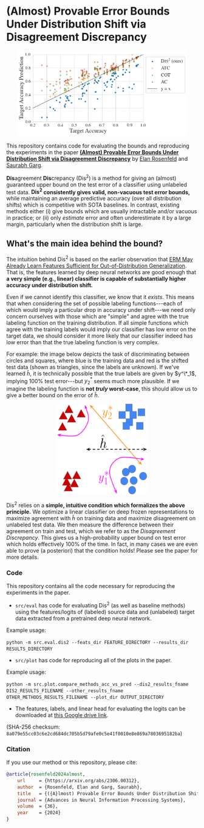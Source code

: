 
# (Almost) Provable Error Bounds Under Distribution Shift via Disagreement Discrepancy  
  
<p align="center">
<img src="figures/compare_all.png" height="224" width="448" >
</p>

  
This repository contains code for evaluating the bounds and reproducing the experiments in the paper [**(Almost) Provable Error Bounds Under Distribution Shift via Disagreement Discrepancy**](https://arxiv.org/abs/2306.00312) by [Elan Rosenfeld](https://www.cs.cmu.edu/~elan/) and [Saurabh Garg](https://saurabhgarg1996.github.io/).
  
**Dis**agreement **Dis**crepancy ($\text{Dis}^2$) is a method for giving an (almost) guaranteed upper bound on the test error of a classifier using unlabeled test data. **$\textbf{Dis}^2$ consistently gives valid, non-vacuous test error bounds,** while maintaining an average predictive accuracy (over all distribution shifts) which is competitive with SOTA baselines. In contrast, existing methods either (i) give bounds which are usually intractable and/or vacuous in practice; or (ii) only _estimate_ error and often underestimate it by a large margin, particularly when the distribution shift is large. 

## What's the main idea behind the bound?
The intuition behind $\text{Dis}^2$ is based on the earlier observation that [ERM May Already Learn Features Sufficient for Out-of-Distribution Generalization](https://arxiv.org/abs/2202.06856). That is, the features learned by deep neural networks are good enough that **a very simple (e.g., linear) classifier is capable of substantially higher accuracy under distribution shift.**

Even if we cannot identify this classifier, we know that it _exists_. This means that when considering the set of possible labeling functions---each of which would imply a particular drop in accuracy under shift---we need only concern ourselves with those which are "simple" and agree with the true labeling function on the training distribution. If all simple functions which agree with the training labels would imply our classifier has low error on the target data, we should consider it more likely that our classifier indeed has low error than that the true labeling function is very complex.

For example: the image below depicts the task of discriminating between circles and squares, where blue is the training data and red is the shifted test data (shown as triangles, since the labels are unknown). If we've learned $\hat h$, it is technically possible that the true labels are given by $y^\*_1$, implying 100% test error---but $y^*_2$ seems much more plausible. If we imagine the labeling function is  **not *truly* worst-case**, this should allow us to give a better bound on the error of $\hat h$.

<p align="center">
<img src="figures/hdh2.jpg" height="238 " width="238" >
</p>

$\text{Dis}^2$ relies on a **simple, intuitive condition which formalizes the above principle.** We optimize a linear classifier on deep frozen representations to maximize agreement with $\hat h$ on training data and maximize *dis*agreement on unlabeled test data. We then measure the difference between their agreement on train and test, which we refer to as the *Disagreement Discrepancy*. This gives us a high-probability upper bound on test error which holds effectively 100% of the time. In fact, in many cases we are even able to prove (a posteriori) that the condition holds! Please see the paper for more details.


### Code

This repository contains all the code necessary for reproducing the experiments in the paper. 

* `src/eval` has code for evaluating $\text{Dis}^2$ (as well as baseline methods) using the features/logits of (labeled) source data and (unlabeled) target data extracted from a pretrained deep neural network.

Example usage:

`python -m src.eval.dis2 --feats_dir FEATURE_DIRECTORY --results_dir RESULTS_DIRECTORY`

* `src/plot` has code for reproducing all of the plots in the paper.

Example usage:

`python -m src.plot.compare_methods_acc_vs_pred --dis2_results_fname DIS2_RESULTS_FILENAME --other_results_fname OTHER_METHODS_RESULTS_FILENAME --plot_dir OUTPUT_DIRECTORY`

* The features, labels, and linear head for evaluating the logits can be downloaded at [this Google drive link](https://drive.google.com/file/d/14Jh0C1MrBre0RebYSbEU4qrznDYMDyr_/view).

(SHA-256 checksum: `8a079e55cc03c6e2cd684dc705b5d79afe0c5e41f0010e8e869a7803695182ba`)

### Citation
If you use our method or this repository, please cite:
```bibtex
@article{rosenfeld2024almost,
    url     = {https://arxiv.org/abs/2306.00312},
    author  = {Rosenfeld, Elan and Garg, Saurabh},
    title   = {({A}lmost) Provable Error Bounds Under Distribution Shift via Disagreement Discrepancy},
    journal = {Advances in Neural Information Processing Systems},
    volume  = {36},
    year    = {2024}
}
```
